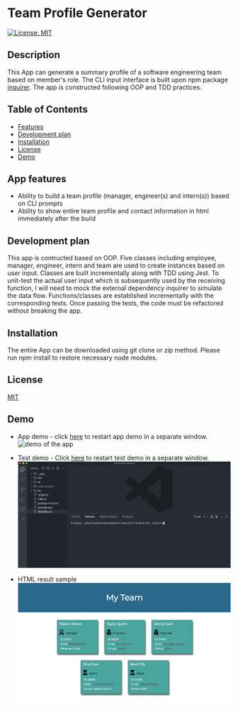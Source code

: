 <h1>Team Profile Generator</h1>

[![License: MIT](https://img.shields.io/badge/License-MIT-yellow.svg)](https://opensource.org/licenses/MIT)

<h2>Description</h2>

This App can generate a summary profile of a software engineering team based on member's role. The CLI input interface is built upon npm package [inquirer](https://www.npmjs.com/package/inquirer). The app is constructed following OOP and TDD practices.

<h2>Table of Contents</h2>
<ul> 
  <li><a href="#requirement">Features</a></li>
  <li><a href="#plan">Development plan</a></li>
  <li><a href="#install">Installation</a></li>
  <li><a href="#license">License</a></li>
  <li><a href="#demo">Demo</a></li>
</ul>
<h2 id="requirement">App features</h2>

- Ability to build a team profile (manager, engineer(s) and intern(s)) based on CLI prompts
- Ability to show entire team profile and contact information in html immediately after the build

<h2 id="plan">Development plan</h2>
This app is contructed based on OOP. Five classes including employee, manager, engineer, intern and team are used to create instances based on user input. Classes are built incrementally along with TDD using Jest. To unit-test the actual user input which is subsequently used by the receiving function, I will need to mock the external dependency inquirer to simulate the data flow. Functions/classes are established incrementally with the corresponding tests. Once passing the tests, the code must be refactored without breaking the app.

<h2 id="install">Installation</h2>
The entire App can be downloaded using git clone or zip method. Please run npm install to restore necessary node modules.

<h2 id="license">License</h2>

[MIT](https://opensource.org/licenses/MIT)

<h2 id="demo">Demo</h2>

- App demo - click [here](./dist/assets/img/demo.gif) to restart app demo in a separate window.
  ![demo of the app](./dist/assets/img/demo.gif)
- Test demo - Click [here](./dist/assets/img/demo.gif) to restart test demo in a separate window.
  ![test demo of the app](./dist/assets/img/demo_test.gif)

- HTML result sample
  ![screenshot of html result](./dist/assets/img/demo.png)
